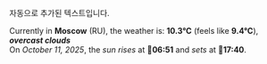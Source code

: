 
자동으로 추가된 텍스트입니다.

<!--START_SECTION:weather:moscow-->
Currently in **Moscow** (RU), the weather is: **10.3°C** (feels like **9.4°C**), ***overcast clouds***<br/>
On *October 11, 2025*, the *sun rises* at 🌅**06:51** and *sets* at 🌇**17:40**.
<!--END_SECTION:weather-->
